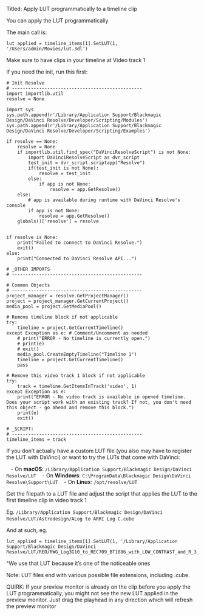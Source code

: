 
Titled: Apply LUT programmatically to a timeline clip

You can apply the LUT programmatically

The main call is:
```
lut_applied = timeline_items[1].SetLUT(1, '/Users/admin/Movies/lut.3dl')
```

Make sure to have clips in your timeline at Video track 1

If you need the init, run this first:
```
# Init Resolve  
# ------------------------------------------------  
import importlib.util  
resolve = None  
  
import sys  
sys.path.append(r'/Library/Application Support/Blackmagic Design/DaVinci Resolve/Developer/Scripting/Modules')  
sys.path.append(r'/Library/Application Support/Blackmagic Design/DaVinci Resolve/Developer/Scripting/Examples')  
  
if resolve == None:  
    resolve = None  
    if importlib.util.find_spec("DaVinciResolveScript") is not None:  
        import DaVinciResolveScript as dvr_script  
        test_init = dvr_script.scriptapp("Resolve")  
        if(test_init is not None):  
            resolve = test_init  
        else:  
            if app is not None:  
                resolve = app.GetResolve()  
    else:  
        # app is available during runtime with DaVinci Resolve's console  
        if app is not None:  
            resolve = app.GetResolve()  
    globals()['resolve'] = resolve  
  
  
if resolve is None:  
	print("Failed to connect to DaVinci Resolve.")  
	exit()  
else:  
    print("Connected to DaVinci Resolve API...")  
  
# _OTHER IMPORTS  
# ------------------------------------------------  
  
# Common Objects  
# ------------------------------------------------  
project_manager = resolve.GetProjectManager()  
project = project_manager.GetCurrentProject()  
media_pool = project.GetMediaPool()  
  
# Remove timeline block if not applicable  
try:   
    timeline = project.GetCurrentTimeline()  
except Exception as e: # Comment/Uncomment as needed  
    # print("ERROR - No timeline is currently open.")  
    # print(e)  
    # exit()  
    media_pool.CreateEmptyTimeline("Timeline 1")  
    timeline = project.GetCurrentTimeline()  
    pass  
  
# Remove this video track 1 block if not applicable  
try:   
    track = timeline.GetItemsInTrack('video', 1)  
except Exception as e:  
    print("ERROR - No video track is available in opened timeline. Does your script work with an existing track? If not, you don't need this object - go ahead and remove this block.")  
    print(e)  
    exit()  
  
# _SCRIPT:  
# ------------------------------------------------  
timeline_items = track
```

If you don’t actually have a custom LUT file (you also may have to register the LUT with DaVinci) or want to try the LUTs that come with DaVinci:  
  
   - On **macOS**: `/Library/Application Support/Blackmagic Design/DaVinci Resolve/LUT`
   - On **Windows**: `C:\ProgramData\Blackmagic Design\DaVinci Resolve\Support\LUT`
   - On **Linux**: `/opt/resolve/LUT`

Get the filepath to a LUT file and adjust the script that applies the LUT to the first timeline clip in video track 1

Eg. `/Library/Application Support/Blackmagic Design/DaVinci Resolve/LUT/Astrodesign/ALog to ARRI Log C.cube` 

And at such, eg.
```
lut_applied = timeline_items[1].SetLUT(1, '/Library/Application Support/Blackmagic Design/DaVinci Resolve/LUT/RED/RWG_Log3G10_to_REC709_BT1886_with_LOW_CONTRAST_and_R_3_Soft_size_33.cube')
```
^We use that LUT because it’s one of the noticeable ones

Note: LUT files end with various possible file extensions, including .cube.

QUIRK: If your preview monitor is already on the clip before you apply the LUT programmatically, you might not see the new LUT applied in the preview monitor. Just drag the playhead in any direction which will refresh the preview monitor